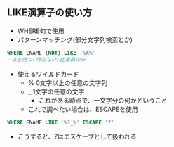## LIKE演算子の使い方
- WHERE句で使用
- パターンマッチング(部分文字列検索とか)
```sql
WHERE ENAME (NOT) LIKE '%A%'
--Aを持つ(持たない)従業員のみ
```
- 使えるワイルドカード
	- \% 0文字以上の任意の文字列
	- \_ 1文字の任意の文字
		- これがある時点で、一文字分の何かということ
	- これで調べたい場合は、ESCAPEを使用
```sql
WHERE ENAME LIKE '%?_%' ESCAPE '?'
```
- こうすると、?はエスケープとして扱われる